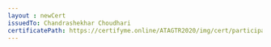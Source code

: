 ```yaml
--- 
layout : newCert 
issuedTo: Chandrashekhar Choudhari 
certificatePath: https://certifyme.online/ATAGTR2020/img/cert/participant/ChandrashekharChoudhari_1a38b.png
--- 
```

